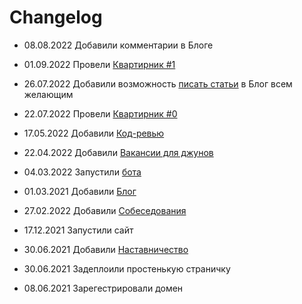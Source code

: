 # Changelog

- 08.08.2022 Добавили комментарии в Блоге
- 01.09.2022 Провели [Квартирник #1](https://teacher.army/blog/itogi-kvartirnika-teacher-army-po-indeksu-1)
- 26.07.2022 Добавили возможность [писать статьи](https://github.com/teacher-army/external-blog) в Блог всем желающим
- 22.07.2022 Провели [Квартирник #0](https://teacher.army/blog/kvartirnik-teacher-army)

- 17.05.2022 Добавили [Код-ревью](https://teacher.army/code-review)
- 22.04.2022 Добавили [Вакансии для джунов](https://teacher.army/vacancies)
- 04.03.2022 Запустили [бота](https://t.me/TeacherArmyBot)
- 01.03.2021 Добавили [Блог](https://teacher.army/blog)

- 27.02.2022 Добавили [Собеседования](https://teacher.army/interview)
- 17.12.2021 Запустили сайт
- 30.06.2021 Добавили [Наставничество](https://teacher.army)
- 30.06.2021 Задеплоили простенькую страничку
- 08.06.2021 Зарегестрировали домен
